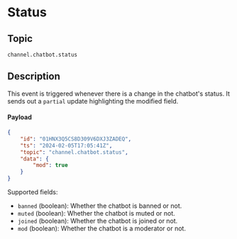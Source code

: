 # Status

## Topic

`channel.chatbot.status`

## Description

This event is triggered whenever there is a change in the chatbot's status. It sends out a `partial` update highlighting the modified field.

#### Payload

```json
{
    "id": "01HNX3Q5CS8D309V6DXJ3ZADEQ",
    "ts": "2024-02-05T17:05:41Z",
    "topic": "channel.chatbot.status",
    "data": {
        "mod": true
    }
}
```

Supported fields:

- `banned` (boolean): Whether the chatbot is banned or not.
- `muted` (boolean): Whether the chatbot is muted or not.
- `joined` (boolean): Whether the chatbot is joined or not.
- `mod` (boolean): Whether the chatbot is a moderator or not.
